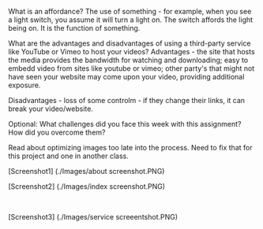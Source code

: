 What is an affordance?
The use of something - for example, when you see a light switch, you assume it will turn a light on. The switch affords the light being on. It is the function of something.

What are the advantages and disadvantages of using a third-party service like YouTube or Vimeo to host your videos?
Advantages - the site that hosts the media provides the bandwidth for watching and downloading; easy to embedd video from sites like youtube or vimeo; other party's that might not have seen your website may come upon your video, providing additional exposure.

Disadvantages - loss of some controlm - if they change their links, it can break your video/website.

Optional: What challenges did you face this week with this assignment? How did you overcome them?

Read about optimizing images too late into the process. Need to fix that for this project and one in another class. 

[Screenshot1] (./Images/about screenshot.PNG)
<br>

[Screenshot2] (./Images/index screenshot.PNG)

<br>

[Screenshot3] (./Images/service screeentshot.PNG)